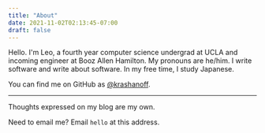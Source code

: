 ```yaml
---
title: "About"
date: 2021-11-02T02:13:45-07:00
draft: false
---
```


Hello. I'm Leo, a fourth year computer science undergrad at UCLA and incoming engineer at
Booz Allen Hamilton. My pronouns are he/him. I write software and write about software.
In my free time, I study Japanese.

You can find me on GitHub as [@krashanoff](https://github.com/krashanoff).

***

Thoughts expressed on my blog are my own.

Need to email me? Email `hello` at this address.
